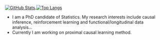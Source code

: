 <!-- ### About Me -->

<a href="https://github.com/rui-miao">
  <img align="center" alt="GitHub Stats" src="https://github-readme-stats.vercel.app/api?username=rui-miao&count_private=true&show_icons=true&include_all_commits=true" />
</a>
<a href="https://github.com/rui-miao">
  <img align="center" alt="Top Langs" src="https://github-readme-stats.vercel.app/api/top-langs/?username=rui-miao&layout=compact&hide=Jupyter Notebook" />
</a>

<p></p>

- I am a PhD candidate of Statistics. My research interests include causal inference, reinforcement learning and functional/longitudinal data analysis...
- Currently I am working on proximal causal learning method. 

<!--

[![Github Activity Graph](https://activity-graph.herokuapp.com/graph?username=rui-miao&bg_color=ffffff0a&color=3080ed&line=5094f0&point=4d72f2&hide_border=true)](https://github.com/ashutosh00710/github-readme-activity-graph)
-->

<!--
**rui-miao/rui-miao** is a ✨ _special_ ✨ repository because its `README.md` (this file) appears on your GitHub profile.

Here are some ideas to get you started:

- 🔭 I’m currently working on ...
- 🌱 I’m currently learning ...
- 👯 I’m looking to collaborate on ...
- 🤔 I’m looking for help with ...
- 💬 Ask me about ...
- 📫 How to reach me: ...
- 😄 Pronouns: ...
- ⚡ Fun fact: ...
-->
